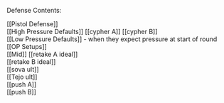 Defense Contents:

[[Pistol Defense]]		
[[High Pressure Defaults]]
[[cypher A]]
[[cypher B]]	
[[Low Pressure Defaults]]	- when they expect pressure at start of round		
[[OP Setups]]		
[[Mid]]	
[[retake A ideal]]		
[[retake B ideal]]		
[[sova ult]]		
[[Tejo ult]]		
[[push A]] 		
[[push B]]			